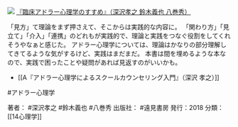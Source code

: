 [![](https://i.gyazo.com/b0734dd2d4275de98acd8d924283a007/raw)](https://amzn.to/2NGSsF5)
[『臨床アドラー心理学のすすめ』（深沢孝之 鈴木義也 八巻秀）](https://amzn.to/2NGSsF5)

「見方」て理論をまず押さえて、そこからは実践的な内容に。
「関わり方」「見立て」「介入」「連携」のどれもが実践的で、理論と実践をつなぐ役割をしてくれそうやなぁと感じた。
アドラー心理学については、理論はかなりの部分理解してきてるような気がするけど、実践はまだまだ。
本書は間を埋めるような本なので、実践で困ったことや疑問があれば見返すのがいいかも。

- [[A『アドラー心理学によるスクールカウンセリング入門』（深沢 孝之）]]

#アドラー心理学 

著者： #深沢孝之 #鈴木義也 #八巻秀
出版社： #遠見書房
発行：2018
分類：[[14心理学]]